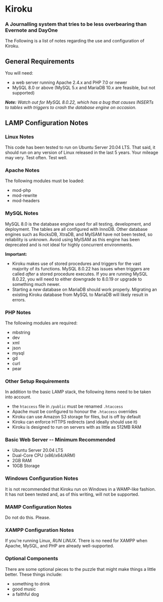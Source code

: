 # Kiroku

### A Journalling system that tries to be less overbearing than Evernote and DayOne

The Following is a list of notes regarding the use and configuration of Kiroku.

## General Requirements

You will need:

* a web server running Apache 2.4.x and PHP 7.0 or newer
* MySQL 8.0 or above (MySQL 5.x and MariaDB 10.x are feasible, but not supported)

***Note:** Watch out for MySQL 8.0.22, which has a bug that causes INSERTs to tables with triggers to crash the database engine on occasion.*

## LAMP Configuration Notes

### Linux Notes

This code has been tested to run on Ubuntu Server 20.04 LTS. That said, it should run on any version of Linux released in the last 5 years. Your mileage may very. Test often. Test well.

### Apache Notes

The following modules must be loaded:

* mod-php
* mod-rewrite
* mod-headers

### MySQL Notes

MySQL 8.0 is the database engine used for all testing, development, and deployment. The tables are all configured with InnoDB. Other database engines such as RocksDB, XtraDB, and MyISAM have not been tested, so reliability is unknown. Avoid using MyISAM as this engine has been deprecated and is not ideal for highly concurrent environments.

**Important:**

* Kiroku makes use of stored procedures and triggers for the vast majority of its functions. MySQL 8.0.22 has issues when triggers are called *after* a stored procedure executes. If you are running MySQL 8.0.22, you will need to either downgrade to 8.0.19 or upgrade to something much newer.
* Starting a *new* database on MariaDB should work properly. Migrating an existing Kiroku database from MySQL to MariaDB will likely result in errors.

### PHP Notes

The following modules are required:

* mbstring
* dev
* xml
* json
* mysql
* gd
* curl
* pear

### Other Setup Requirements

In addition to the basic LAMP stack, the following items need to be taken into account.

* the `htaccess` file in `/public` must be renamed `.htaccess`
* Apache must be configured to honour the `.htaccess` overrides
* Kiroku can use Amazon S3 storage for files, but is off by default
* Kiroku can enforce HTTPS redirects (and ideally should use it)
* Kiroku is designed to run on servers with as little as 512MB RAM

### Basic Web Server -- Minimum Recommended

* Ubuntu Server 20.04 LTS
* Dual-Core CPU (x86/x64/ARM)
* 2GB RAM
* 10GB Storage

### Windows Configuration Notes

It is not recommended that Kiroku run on Windows in a WAMP-like fashion. It has not been tested and, as of this writing, will not be supported.

### MAMP Configuration Notes

Do not do this. Please.

### XAMPP Configuration Notes

If you're running Linux, *RUN LINUX*. There is no need for XAMPP when Apache, MySQL, and PHP are already well-supported.

### Optional Components

There are some optional pieces to the puzzle that might make things a little better. These things include:

* something to drink
* good music
* a faithful dog
